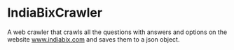 # IndiaBixCrawler
A web crawler that crawls all the questions with answers and options on the website www.indiabix.com and saves them to a json object.
